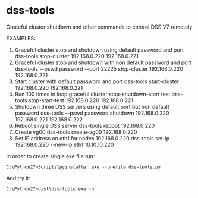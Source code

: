 # dss-tools
Graceful cluster shutdown and other commands to control DSS V7 remotely

EXAMPLES:
 1. Graceful cluster stop and shutdown using default password and port
      dss-tools stop-cluster 192.168.0.220 192.168.0.221
 2. Graceful cluster stop and shutdown with non default password and port
      dss-tools --pswd password --port 22225 stop-cluster 192.168.0.220 192.168.0.221
 3. Start cluster with default password and port
      dss-tools start-cluster 192.168.0.220 192.168.0.221
 4. Run 100 times in loop graceful cluster stop-shutdown-start test
      dss-tools stop-start-test 192.168.0.220 192.168.0.221
 5. Shutdown three DSS servers using default port but non default password
      dss-tools --pswd password shutdown 192.168.0.220 192.168.0.221 192.168.0.222
 6. Reboot single DSS server
      dss-tools reboot 192.168.0.220
 7. Create vg00
      dss-tools create-vg00 192.168.0.220
 8. Set IP address on eth1 for nodes 192.168.0.220
      dss-tools set-ip 192.168.0.220 --new-ip eth1:10.10.10.220
      

In order to create single exe file run:

	C:\Python27>Scripts\pyinstaller.exe --onefile dss-tools.py
And try it:

	C:\Python27>dist\dss-tools.exe -h
